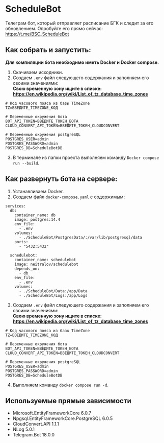 # ScheduleBot
Телеграм бот, который отправляет расписание БГК и следит за его обновлением.
Опробуйте его прямо сейчас: https://t.me/BSC_ScheduleBot

## Как собрать и запустить:
__Для компиляции бота необходимо иметь Docker и Docker compose.__
1. Скачиваем исходники.
2. Создаем `.env` файл следующего содержания и заполняем его своими значениями:  
__Свою временную зону ищите в списке: https://en.wikipedia.org/wiki/List_of_tz_database_time_zones__
```
# Код часового пояса из базы TimeZone
TZ=ВВЕДИТЕ_TIMEZONE_КОД

# Переменные окружения бота
BOT_API_TOKEN=ВВЕДИТЕ_ТОКЕН_БОТА
CLOUD_CONVERT_API_TOKEN=ВВЕДИТЕ_ТОКЕН_CLOUDCONVERT

# Переменные окружения postgreSQL
POSTGRES_USER=admin
POSTGRES_PASSWORD=admin
POSTGRES_DB=ScheduleBotDB
```
3. В терминале из папки проекта выполняем команду `Docker compose run --build`.

## Как развернуть бота на сервере:
1. Устанавливаем Docker.
2. Создаем файл `docker-compose.yaml` с содержимым:
```
services:
  db:
    container_name: db
    image: postgres:14.4
    env_file:
      - .env
    volumes:
      - ./ScheduleBot/PostgresData/:/var/lib/postgresql/data
    ports:
      - "5432:5432"
  
  schedulebot:
    container_name: schedulebot
    image: neitralov/schedulebot
    depends_on: 
      - db
    env_file:
      - .env
    volumes:
      - ./ScheduleBot/Data:/app/Data
      - ./ScheduleBot/Logs:/app/Logs
```
3. Создаем `.env` файл следующего содержания и заполняем его своими значениями:  
__Свою временную зону ищите в списке: https://en.wikipedia.org/wiki/List_of_tz_database_time_zones__
```
# Код часового пояса из базы TimeZone
TZ=ВВЕДИТЕ_TIMEZONE_КОД

# Переменные окружения бота
BOT_API_TOKEN=ВВЕДИТЕ_ТОКЕН_БОТА
CLOUD_CONVERT_API_TOKEN=ВВЕДИТЕ_ТОКЕН_CLOUDCONVERT

# Переменные окружения postgreSQL
POSTGRES_USER=admin
POSTGRES_PASSWORD=admin
POSTGRES_DB=ScheduleBotDB
```
4. Выполняем команду `docker compose run -d`.

## Используемые прямые зависимости
- Microsoft.EntityFrameworkCore 6.0.7
- Npgsql.EntityFrameworkCore.PostgreSQL 6.0.5
- CloudConvert.API 1.1.1
- NLog 5.0.1
- Telegram.Bot 18.0.0
